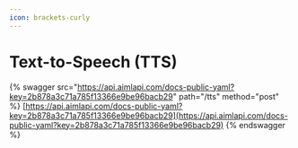 ```yaml
---
icon: brackets-curly
---
```


# Text-to-Speech (TTS)

{% swagger src="https://api.aimlapi.com/docs-public-yaml?key=2b878a3c71a785f13366e9be96bacb29" path="/tts" method="post" %}
[https://api.aimlapi.com/docs-public-yaml?key=2b878a3c71a785f13366e9be96bacb29](https://api.aimlapi.com/docs-public-yaml?key=2b878a3c71a785f13366e9be96bacb29)
{% endswagger %}
